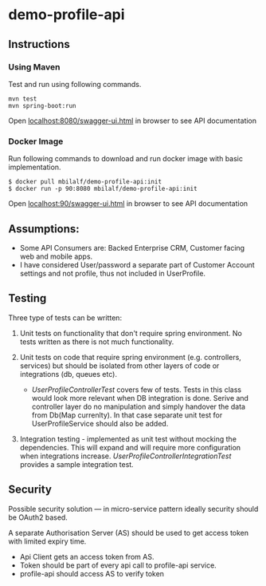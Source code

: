 # demo-profile-api

## Instructions
### Using Maven
Test and run using following commands.
```
mvn test
mvn spring-boot:run
```
Open [localhost:8080/swagger-ui.html](http://localhost:8080/swagger-ui.html) in browser to see API documentation

### Docker Image
Run following commands to download and run docker image with basic implementation.
```
$ docker pull mbilalf/demo-profile-api:init
$ docker run -p 90:8080 mbilalf/demo-profile-api:init
```
Open [localhost:90/swagger-ui.html](http://localhost:90/swagger-ui.html) in browser to see API documentation

## Assumptions:
- Some API Consumers are: Backed Enterprise CRM, Customer facing web and mobile apps.
- I have considered User/password a separate part of Customer Account settings and not profile, thus not included in UserProfile.

## Testing

Three type of tests can be written:
1. Unit tests on functionality that don't require spring environment. No tests written as there is not much functionality.

2. Unit tests on code that require spring environment (e.g. controllers, services) but should be isolated from other layers of code or integrations (db, queues etc).
   - *UserProfileControllerTest* covers few of tests. Tests in this class would look more relevant when DB integration is done. Serive and controller layer do no manipulation and simply handover the data from Db(Map currenlty). In that case separate unit test for UserProfileService should also be added.

3. Integration testing - implemented as unit test without mocking the dependencies. This will expand and will require more
configuration when integrations increase. *UserProfileControllerIntegrationTest* provides a sample integration test.


## Security
Possible security solution — in micro-service pattern ideally security should be OAuth2 based.

A separate Authorisation Server (AS) should be used to get access token with limited expiry time.

- Api Client gets an access token from AS.
- Token should be part of every api call to profile-api service.
- profile-api should access AS to verify token

